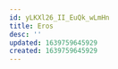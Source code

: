 ```yaml
---
id: yLKXl26_II_EuQk_wLmHn
title: Eros
desc: ''
updated: 1639759645929
created: 1639759645929
---
```


